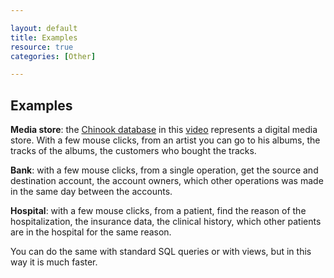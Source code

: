 ```yaml
---

layout: default
title: Examples
resource: true
categories: [Other]

---
```


## Examples


**Media store**: the [Chinook database](https://github.com/lerocha/chinook-database) in this [video](https://youtu.be/qLh5HnW0Rwc) represents a digital media store.
With a few mouse clicks, from an artist you can go to his albums, the tracks of the albums, the customers who bought the tracks.

**Bank**: with a few mouse clicks, from a single operation, get the source and destination account, the account owners, which other operations was made in the same day between the accounts.

**Hospital**: with a few mouse clicks, from a patient, find the reason of the hospitalization, the insurance data, the clinical history, which other patients are in the hospital for the same reason.

You can do the same with standard SQL queries or with views, but in this way it is much faster.
